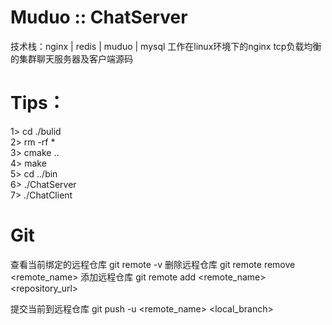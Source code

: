 # Muduo :: ChatServer
技术栈：nginx | redis | muduo | mysql
工作在linux环境下的nginx tcp负载均衡的集群聊天服务器及客户端源码

# Tips：  
1> cd ./bulid  
2> rm -rf *  
3> cmake ..  
4> make  
5> cd ../bin  
6> ./ChatServer  
7> ./ChatClient  

# Git
查看当前绑定的远程仓库
git remote -v
删除远程仓库
git remote remove <remote_name>
添加远程仓库 
git remote add <remote_name> <repository_url>

提交当前到远程仓库
git push -u <remote_name> <local_branch>
